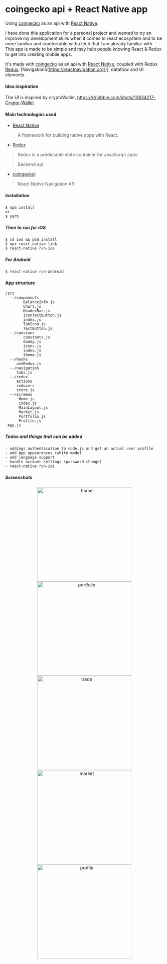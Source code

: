 # coingecko api + React Native app

Using [coingecko](https://www.coingecko.com/en) as an api with [React Native](https://facebook.github.io/react-native/).

I have done this application for a personal project and wanted to try an improve my development skills when it comes to react ecosystem and to be more familiar and comfortable witha tech that I am already familiar with.
This app is made to be simple and may help people knowing React & Redux to get into creating mobile apps.

It's made with [coingecko](https://www.coingecko.com/en) as an api with [React Native](https://facebook.github.io/react-native/), coupled with Redux [Redux](https://react-redux.js.org/), [Navigation5(https://reactnavigation.org/)], dataflow and UI elements.

#### Idea inspiration

The UI is inspired by cryptoWaller, https://dribbble.com/shots/10834217-Crypto-Wallet

#### Main technologies used

- [React Native](https://github.com/facebook/react-native)

> A framework for building native apps with React.

- [Redux](http://redux.js.org/)

> Redux is a predictable state container for JavaScript apps.

> Backend api

- [coingecko](https://www.coingecko.com/en))

> React Native Navigation API

##### Installation

```
$ npm install
or
$ yarn
```

##### Then to run for iOS

```
$ cd ios && pod install
$ npx react-native link
$ react-native run-ios
```

##### For Android

```
$ react-native run-android
```

#### App structure

```
/src
  --/components
        BalanceInfo.js
        Chart.js
        HeaderBar.js
        IconTextButton.js
        index.js
        TabIcon.js
        TextButton.js
  --/constans
        constants.js
        dummy.js
        icons.js
        index.js
        theme.js
  --/hooks
     useRedux.js
  --/navigation
     tabs.js
  --/redux
     actions
     reducers
     store.js
  --/screens
      Home.js
      index.js
      MainLayout.js
      Market.js
      Portfolio.js
      Profile.js
 App.js

```

##### Todos and things that can be added

```
- addings authentication to node.js and get an actual user profile
- add App appearances (white mode)
- add language support
- handle account settings (password change)
- react-native run-ios

```

##### Screenshots

<p align="center">
  <img src="./assets/screenshots/home.png" width="300" title="home">
  <img src="./assets/screenshots/portfolio.png" width="300" title="portfolio">
  <img src="./assets/screenshots/trade.png" width="300" title="trade">
  <img src="./assets/screenshots/market.png" width="300" title="market">
  <img src="./assets/screenshots/profile.png" width="300" title="profile">
</p>
